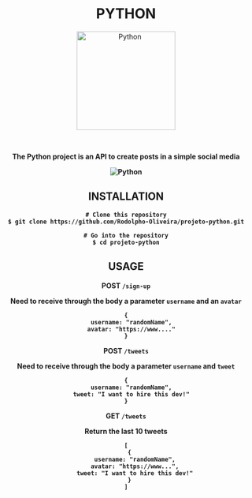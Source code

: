 <div align="center">
<h1>PYTHON</h1>
<p>
<img src="https://upload.wikimedia.org/wikipedia/commons/thumb/0/0a/Python.svg/1200px-Python.svg.png" alt="Python" width=200px/>
</p>
<br>
<p> <b>The Python project is an API to create posts in a simple social media<b> </p>
 
 ![Python](https://img.shields.io/badge/python-3670A0?style=for-the-badge&logo=python&logoColor=ffdd54)
 
 ## INSTALLATION
 
 ```
# Clone this repository
$ git clone https://github.com/Rodolpho-Oliveira/projeto-python.git

# Go into the repository
$ cd projeto-python

 ```
 
 ## USAGE
 
 POST ```/sign-up```<br>
 
 Need to receive through the body a parameter ```username``` and an ```avatar```
 ```
 {
    username: "randomName",
    avatar: "https://www...."
 }
 ```
 
 POST ```/tweets```<br>
 
 Need to receive through the body a parameter ```username``` and ```tweet```
 ```
 {
    username: "randomName",
    tweet: "I want to hire this dev!"
 }
 ```
 
 GET ```/tweets```<br>
 
 Return the last 10 tweets
 ```
 [
   {
      username: "randomName",
      avatar: "https://www...",
      tweet: "I want to hire this dev!"
   }
 ]
 ```
 
 
